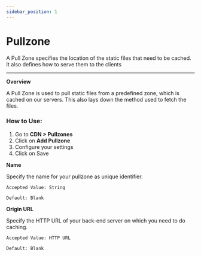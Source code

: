 ```yaml
---
sidebar_position: 1
---
```


# Pullzone

A Pull Zone specifies the location of the static files that need to be cached. It also defines how to serve them to the clients

---

**Overview**

A Pull Zone is used to pull static files from a predefined zone, which is cached on our servers. This also lays down the method used to fetch the files.

### How to Use:

1. Go to **CDN > Pullzones**
2. Click on **Add Pullzone**
3. Configure your settings
4. Click on Save

**Name**

Specify the name for your pullzone as unique identifier.

    Accepted Value: String

    Default: Blank

**Origin URL**

Specify the HTTP URL of your back-end server on which you need to do caching.

    Accepted Value: HTTP URL

    Default: Blank
